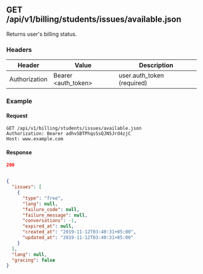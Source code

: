 ## GET /api/v1/billing/students/issues/available.json
Returns user's billing status.




### Headers

Header | Value | Description
--- | --- | ---
Authorization | Bearer <auth_token> | user.auth_token (required)


### Example

#### Request

```
GET /api/v1/billing/students/issues/available.json
Authorization: Bearer adhvSBTPhqsSsQJN5Jrd4zjC
Host: www.example.com
```

#### Response

```json
200


{
  "issues": [
    {
      "type": "free",
      "lang": null,
      "failure_code": null,
      "failure_message": null,
      "conversations": -1,
      "expired_at": null,
      "created_at": "2019-11-12T03:40:31+05:00",
      "updated_at": "2019-11-12T03:40:31+05:00"
    }
  ],
  "lang": null,
  "gracing": false
}
```
